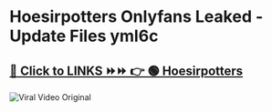 
 # Hoesirpotters Onlyfans Leaked - Update Files yml6c

## <h2><a href="https://clipsfans.com/Hoesirpotters&ref=git">🔗 Click to LINKS ⏩⏩ 👉 🟢 Hoesirpotters </a></h2>

<a href="https://clipsfans.com/Hoesirpotters&ref=git" rel="nofollow" data-target="animated-image.originalLink"><img src="https://i.ibb.co.com/xMMVF88/686577567.gif" alt="Viral Video Original" style="max-width: 100%; display: inline-block;" data-target="animated-image.originalImage"></a>

